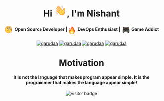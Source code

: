 <h1 style = font-size: "50px" align="center"> Hi <img src="https://raw.githubusercontent.com/heydrdev/devtools/main/emojis/telegram/waving-hand.gif" width="40">, I'm Nishant</h1>
<h4 align="center"><img align="center" src="https://raw.githubusercontent.com/heydrdev/devtools/main/emojis/telegram/face-with-monocle.gif" height="30" width="30" /> Open Source Developer |<img align="center" src="https://raw.githubusercontent.com/heydrdev/devtools/main/emojis/telegram/fire.gif" height="30" width="30" /> DevOps Enthusiast | <img align="center" src="https://raw.githubusercontent.com/heydrdev/devtools/main/emojis/telegram/Video-Game.gif" height="30" width="30" /> Game Addict</h4>
<p align="center">
<a href="https://www.linkedin.com/in/nishant-kant-ojha/" target="blank"><img align="center" src="https://github.com/nishantkantojha/tools/blob/main/Icons/linkedin.svg" alt="garudaa" height="30" width="40" /></a>
<a href="https://www.facebook.com/nishantkantojha/" target="blank"><img align="center" src=https://github.com/nishantkantojha/tools/blob/main/Icons/facebook.svg alt="garudaa" height="30" width="40" /></a>
<a href="https://www.instagram.com/nishantkantojha/" target="blank"><img align="center" src=https://github.com/nishantkantojha/tools/blob/main/Icons/instagram.svg alt="garudaa" height="30" width="40" /></a>
<a href="https://twitter.com/nishantkantojha" target="blank"><img align="center" src=https://github.com/nishantkantojha/tools/blob/main/Icons/twitter.svg alt="garudaa" height="30" width="40" /></a>
<h1 align="center">Motivation</h1>

<h4 align="center">
 It is not the language that makes program appear simple. It is the programmer that makes the language appear simple!
</h4>
</p>
<p align ="center">
  <img src="https://visitor-badge.glitch.me/badge?page_id=nishantkantojha/nishantkantojha" alt="visitor badge"/></p>



